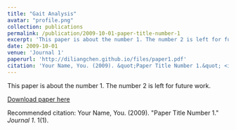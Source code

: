 ```yaml
---
title: "Gait Analysis"
avatar: "profile.png"
collection: publications
permalink: /publication/2009-10-01-paper-title-number-1
excerpt: 'This paper is about the number 1. The number 2 is left for future work.'
date: 2009-10-01
venue: 'Journal 1'
paperurl: 'http://diliangchen.github.io/files/paper1.pdf'
citation: 'Your Name, You. (2009). &quot;Paper Title Number 1.&quot; <i>Journal 1</i>. 1(1).'
---
```

This paper is about the number 1. The number 2 is left for future work.

[Download paper here](http://diliangchen.github.io/files/paper1.pdf)

Recommended citation: Your Name, You. (2009). "Paper Title Number 1." <i>Journal 1</i>. 1(1).